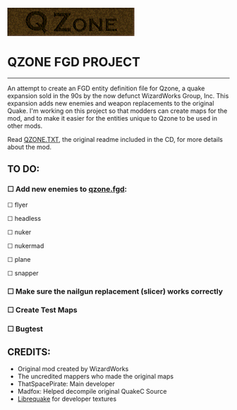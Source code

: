 ![alt text](media/qzone.png)

# QZONE FGD PROJECT
---

An attempt to create an FGD entity definition file for Qzone, a quake expansion sold in the 90s by the now defunct WizardWorks Group, Inc. This expansion adds new enemies and weapon replacements to the original Quake. I'm working on this project so that modders can create maps for the mod, and to make it easier for the entities unique to Qzone to be used in other mods.

Read [QZONE.TXT](QZONE.TXT), the original readme included in the CD, for more details about the mod.

## TO DO:
### ☐ Add new enemies to [qzone.fgd](qzone.fgd):
☐ flyer

☐ headless

☐ nuker

☐ nukermad

☐ plane

☐ snapper


### ☐ Make sure the nailgun replacement (slicer) works correctly
### ☐ Create Test Maps
### ☐ Bugtest

## CREDITS:
- Original mod created by WizardWorks
- The uncredited mappers who made the original maps
- ThatSpacePirate: Main developer
- Madfox: Helped decompile original QuakeC Source
- [Librequake](https://github.com/lavenderdotpet/LibreQuake) for developer textures